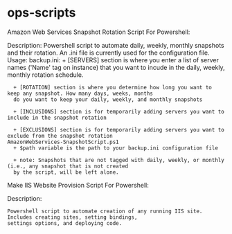 ops-scripts
===========

Amazon Web Services Snapshot Rotation Script For Powershell:
  
  Description: 
    Powershell script to automate daily, weekly, monthly snapshots and their rotation. An .ini file is currently used
    for the configuration file. 
  Usage:
    backup.ini:
      + [SERVERS] section is where you enter a list of server names ('Name' tag on instance) that you want to incude
      in the daily, weekly, monthly rotation schedule. 
      
      + [ROTATION] section is where you determine how long you want to keep any snapshot. How many days, weeks, months
      do you want to keep your daily, weekly, and monthly snapshots
      
      + [INCLUSIONS] section is for temporarily adding servers you want to include in the snapshot rotation
      
      + [EXCLUSIONS] section is for temporarily adding servers you want to exclude from the snapshot rotation
    AmazonWebServices-SnapshotScript.ps1
      + $path variable is the path to your backup.ini configuration file
      
      + note: Snapshots that are not tagged with daily, weekly, or monthly (i.e., any snapshot that is not created
      by the script, will be left alone. 
    
Make IIS Website Provision Script For Powershell:

  Description:
  
    Powershell script to automate creation of any running IIS site. Includes creating sites, setting bindings,
    settings options, and deploying code. 
               
